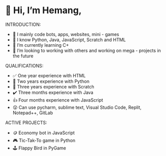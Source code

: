 # 👋 Hi, I’m Hemang, 

INTRODUCTION: 
- 👀 I mainly code bots, apps, websites, mini - games
- 🥳 I know Python, Java, JavaScript, Scratch and HTML
- 🌱 I’m currently learning C+
- 💞️ I’m looking to working with others and working on mega - projects in the future

QUALIFICATIONS: 
- ✅ One year experience with HTML
- 🐍 Two years experience with Python
- 📜 Three years experience with Scratch
- ✔️ Three months experience with Java
- 👍 Four months experience with JavaScript
- 😲 Can use pycharm, sublime text, Visual Studio Code, Replit, Notepad++, GitLab
  
ACTIVE PROJECTS:
- 🪙 Economy bot in JavaScript
- 🎮 Tic-Tak-To game in Python
- 🕹️ Flappy Bird in PyGame


<!---
Zemerik/Zemerik is a ✨ special ✨ repository because its `README.md` (this file) appears on your GitHub profile.
You can click the Preview link to take a look at your changes.
--->
